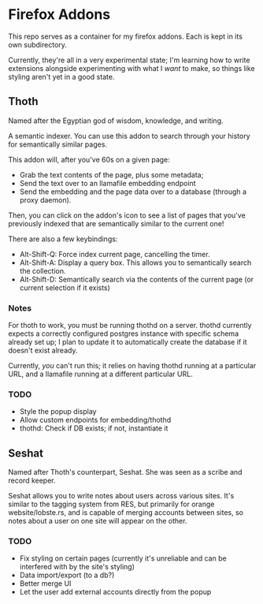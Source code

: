# Firefox Addons
This repo serves as a container for my firefox addons. Each is kept in its own subdirectory.

Currently, they're all in a very experimental state; I'm learning how to write extensions alongside experimenting with what I *want* to make, so things like styling aren't yet in a good state.

## Thoth
Named after the Egyptian god of wisdom, knowledge, and writing.

A semantic indexer. You can use this addon to search through your history for semantically similar pages.

This addon will, after you've 60s on a given page:
- Grab the text contents of the page, plus some metadata;
- Send the text over to an llamafile embedding endpoint
- Send the embedding and the page data over to a database (through a proxy daemon).

Then, you can click on the addon's icon to see a list of pages that you've previously indexed that are semantically similar to the current one!

There are also a few keybindings:
- Alt-Shift-Q: Force index current page, cancelling the timer.
- Alt-Shift-A: Display a query box. This allows you to semantically search the collection.
- Alt-Shift-D: Semantically search via the contents of the current page (or current selection if it exists)

### Notes
For thoth to work, you must be running thothd on a server.
thothd currently expects a correctly configured postgres instance with specific schema already set up; I plan to update it to automatically create the database if it doesn't exist already.

Currently, *you* can't run this; it relies on having thothd running at a particular URL, and a llamafile running at a different particular URL.

### TODO
- Style the popup display
- Allow custom endpoints for embedding/thothd
- thothd: Check if DB exists; if not, instantiate it

## Seshat
Named after Thoth's counterpart, Seshat. She was seen as a scribe and record keeper.

Seshat allows you to write notes about users across various sites.
It's similar to the tagging system from RES, but primarily for orange website/lobste.rs, and is capable of merging accounts between sites, so notes about a user on one site will appear on the other.

### TODO
- Fix styling on certain pages (currently it's unreliable and can be interfered with by the site's styling)
- Data import/export (to a db?)
- Better merge UI
- Let the user add external accounts directly from the popup

